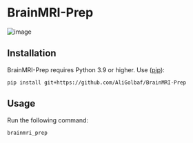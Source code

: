 # BrainMRI-Prep

![image](https://github.com/AliGolbaf/BrainMRI-Prep/assets/58196772/201adf5b-5ac2-4eed-afb2-d0e9dbb99900)

## Installation
BrainMRI-Prep requires Python 3.9 or higher. Use ([pip](https://pip.pypa.io/en/stable/)):
```shell
pip install git+https://github.com/AliGolbaf/BrainMRI-Prep
```
## Usage
Run the following command:
```shell
brainmri_prep
```
